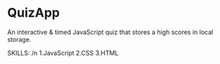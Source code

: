 # QuizApp

An interactive & timed JavaScript quiz that stores a high scores in local storage.

SKILLS:
/n
1.JavaScript
2.CSS
3.HTML
